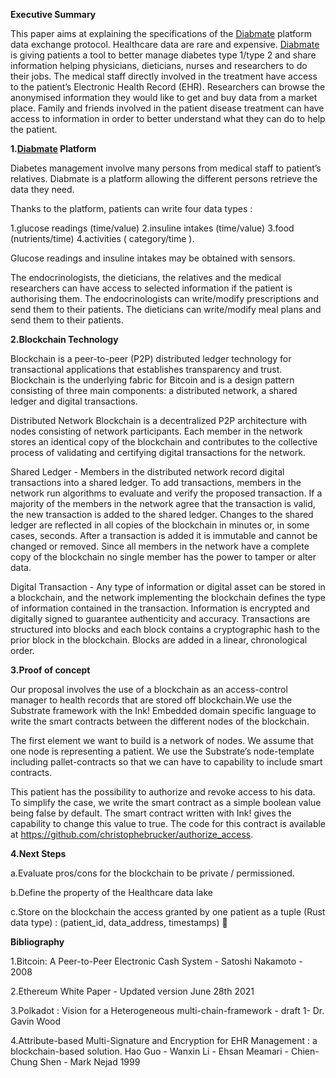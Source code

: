 
**Executive Summary**

This paper aims at explaining the specifications of the [Diabmate](www.diabmate.com) platform data exchange protocol. Healthcare data are rare and expensive. [Diabmate](www.diabmate.com) is giving patients a tool to better manage diabetes type 1/type 2 and  share information helping physicians, dieticians, nurses and researchers to do their jobs.
The medical staff directly involved in the treatment have access to the patient’s Electronic Health Record (EHR).
Researchers can browse the anonymised information they would like to get and buy data from a market place.
Family and friends involved in the patient disease treatment can have access to information in order to better understand what they can do to help the patient.

**1.[Diabmate](www.diabmate.com) Platform**

Diabetes management involve many persons from medical staff to patient’s relatives. Diabmate is a platform allowing the different persons retrieve the data they need.

Thanks to the platform, patients can write four data types :

1.glucose readings (time/value)
2.insuline intakes (time/value)
3.food (nutrients/time)
4.activities ( category/time ).

Glucose readings and insuline intakes may be obtained with sensors.

The endocrinologists, the dieticians, the relatives and the medical researchers can have access to selected information if the patient is authorising them.
The endocrinologists can write/modify prescriptions and send them to their patients.
The dieticians can write/modify meal plans and send them to their patients.

**2.Blockchain Technology**

Blockchain is a peer-to-peer (P2P) distributed ledger technology for transactional applications that establishes transparency and trust. Blockchain is the underlying fabric for Bitcoin and is a design pattern consisting of three main components: a distributed network, a shared ledger and digital transactions.

Distributed Network Blockchain is a decentralized P2P architecture with nodes consisting of network participants. Each member in the network stores an identical copy of the blockchain and contributes to the collective process of validating and certifying digital transactions for the network.

Shared Ledger - Members in the distributed network record digital transactions into a shared ledger. To add transactions, members in the network run algorithms to evaluate and verify the proposed transaction. If a majority of the members in the network agree that the transaction is valid, the new transaction is added to the shared ledger. Changes to the shared ledger are reflected in all copies of the blockchain in minutes or, in some cases, seconds. After a transaction is added it is immutable and cannot be changed or removed. Since all members in the network have a complete copy of the blockchain no single member has the power to tamper or alter data.

Digital Transaction - Any type of information or digital asset can be stored in a blockchain, and the network implementing the blockchain defines the type of information contained in the transaction. Information is encrypted and digitally signed to guarantee authenticity and accuracy. Transactions are structured into blocks and each block contains a cryptographic hash to the prior block in the blockchain. Blocks are added in a linear, chronological order.

**3.Proof of concept**

Our proposal involves the use of a blockchain as an access-control manager to health records that are stored off blockchain.We use the Substrate framework with the Ink! Embedded domain specific language to write the smart contracts between the different nodes of the blockchain.

The first element we want to build is a network of nodes. We assume that one node is representing a patient. We use the Substrate’s node-template including pallet-contracts so that we can have to capability to include smart contracts.

This patient has the possibility to authorize and revoke access to his data. To simplify the case, we write the smart contract as a simple boolean value being false by default. The smart contract written with Ink! gives the capability to change this value to true. The code for this contract is available at https://github.com/christophebrucker/authorize_access.

**4.Next Steps**

a.Evaluate pros/cons for the blockchain to be private / permissioned.

b.Define the property of the Healthcare data lake

c.Store on the blockchain the access granted by one patient as a tuple (Rust data type) : (patient_id, data_address, timestamps)


**Bibliography**

1.Bitcoin: A Peer-to-Peer Electronic Cash System - Satoshi Nakamoto - 2008

2.Ethereum White Paper - Updated version June 28th 2021

3.Polkadot : Vision for a Heterogeneous multi-chain-framework - draft 1- Dr. Gavin Wood

4.Attribute-based Multi-Signature and Encryption for EHR Management : a blockchain-based solution. Hao Guo - Wanxin Li - Ehsan Meamari - Chien-Chung Shen - Mark Nejad 1999
